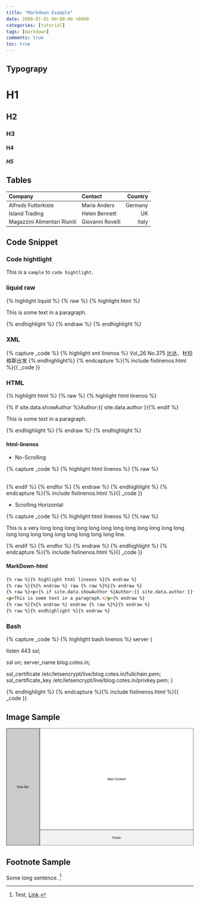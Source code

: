 ```yaml
---
title: "Markdown Example"
date: 2008-01-01 00:00:00 +0800
categories: [tutorial]
tags: [markdown]
comments: true
toc: true
---
```


## Typograpy

# H1

## H2

### H3

#### H4

##### H5

## Tables

|Company|Contact|Country|
|:---|:--|---:|
|Alfreds Futterkiste | Maria Anders | Germany
|Island Trading | Helen Bennett | UK
|Magazzini Alimentari Riuniti | Giovanni Rovelli | Italy


## Code Snippet

### Code hightlight

This is a `sample` to `code hightlight`.

### liquid raw

{% highlight liquid %}
{% raw %}
{% highlight html %}
<p>This is some text in a paragraph.</p>
{% endhighlight %}
{% endraw %}
{% endhighlight %}

### XML
{% capture _code %}
{% highlight xml linenos %}
<navMap>
  <navPoint playOrder="1" id="toc-1">
    <navLabel>
      <text>Vol_26</text>
        <text>No.375 比达、杜拉格斯出发</text>
      </navLabel>
      <content src="Text/part0007.xhtml" />
    </navPoint>
  </navPoint>
</navMap>
{% endhighlight%}
{% endcapture %}{% include fixlinenos.html %}{{ _code }}


### HTML

{% highlight html %}
{% raw %}
{% highlight html linenos %}
<p>{% if site.data.showAuthor %}Author:{{ site.data.author }}{% endif %}</p>
<p>This is some text in a paragraph.</p>
{% endhighlight %}
{% endraw %}
{% endhighlight %}

#### html-linenos

* No-Scrolling

{% capture _code %}
{% highlight html linenos %}
{% raw %}
<div class="panel-group">
  <div class="panel panel-default">
    <div class="panel-heading" id="{{ category_name }}">
      <i class="far fa-folder"></i>&nbsp;
      </a>
    </div>
  </div>
</div>
  {% endif %}
{% endfor %}
{% endraw %}
{% endhighlight %}
{% endcapture %}{% include fixlinenos.html %}{{ _code }}

* Scrolling Horizontal

{% capture _code %}
{% highlight html linenos %}
{% raw %}
<div class="panel-group">
  <div class="panel panel-default">
    <div class="panel-heading" id="{{ category_name }}">
      <i class="far fa-folder"></i>
      <p>This is a very long long long long long long long long long long long long long long long long long long long long long line.</p>
      </a>
    </div>
  </div>
</div>
  {% endif %}
{% endfor %}
{% endraw %}
{% endhighlight %}
{% endcapture %}{% include fixlinenos.html %}{{ _code }}

#### MarkDown-html

```html
{% raw %}{% highlight html linenos %}{% endraw %}
{% raw %}{%{% endraw %} raw {% raw %}%}{% endraw %}
{% raw %}<p>{% if site.data.showAuthor %}Author:{{ site.data.author }}{% endif %}</p>
<p>This is some text in a paragraph.</p>{% endraw %}
{% raw %}{%{% endraw %} endraw {% raw %}%}{% endraw %}
{% raw %}{% endhighlight %}{% endraw %}
```

### Bash

{% capture _code %}
{% highlight bash linenos %}
server {

  listen   443 ssl;

  ssl on;
  server_name blog.cotes.in;

  ssl_certificate /etc/letsencrypt/live/blog.cotes.in/fullchain.pem;
  ssl_certificate_key /etc/letsencrypt/live/blog.cotes.in/privkey.pem;
}

{% endhighlight %}
{% endcapture %}{% include fixlinenos.html %}{{ _code }}

## Image Sample

![Desktop View](/assets/img/sample/mockup.jpg)


## Footnote Sample

Some long sentence. [^footnote]

[^footnote]: Test, [Link](https://google.com).
